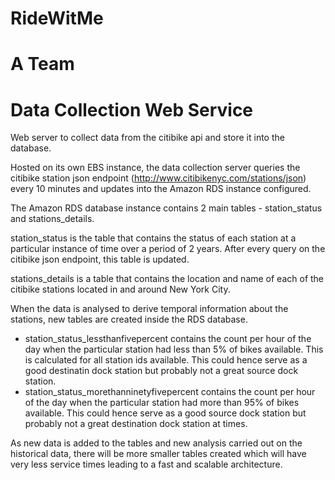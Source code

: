 # RideWitMe
# A Team
# Data Collection Web Service
Web server to collect data from the citibike api and store it into the database.

Hosted on its own EBS instance, the data collection server queries the citibike station json endpoint (http://www.citibikenyc.com/stations/json) every 10 minutes and updates into the Amazon RDS instance configured. 

The Amazon RDS database instance contains 2 main tables - station_status and stations_details. 

station_status is the table that contains the status of each station at a particular instance of time over a period of 2 years. After every query on the citibike json endpoint, this table is updated. 

stations_details is a table that contains the location and name of each of the citibike stations located in and around New York City.

When the data is analysed to derive temporal information about the stations, new tables are created inside the RDS database. 
- station_status_lessthanfivepercent contains the count per hour of the day when the particular station had less than 5% of bikes available. This is calculated for all station ids available. This could hence serve as a good destinatin dock station but probably not a great source dock station.
- station_status_morethanninetyfivepercent contains the count per hour of the day when the particular station had more than 95% of bikes available. This could hence serve as a good source dock station but probably not a great destination dock station at times.

As new data is added to the tables and new analysis carried out on the historical data, there will be more smaller tables created which will have very less service times leading to a fast and scalable architecture.
